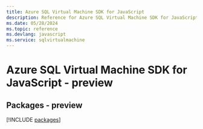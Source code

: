```yaml
---
title: Azure SQL Virtual Machine SDK for JavaScript
description: Reference for Azure SQL Virtual Machine SDK for JavaScript
ms.date: 05/28/2024
ms.topic: reference
ms.devlang: javascript
ms.service: sqlvirtualmachine
---
```

# Azure SQL Virtual Machine SDK for JavaScript - preview
## Packages - preview
[!INCLUDE [packages](sql-virtual-machine-index.md)]